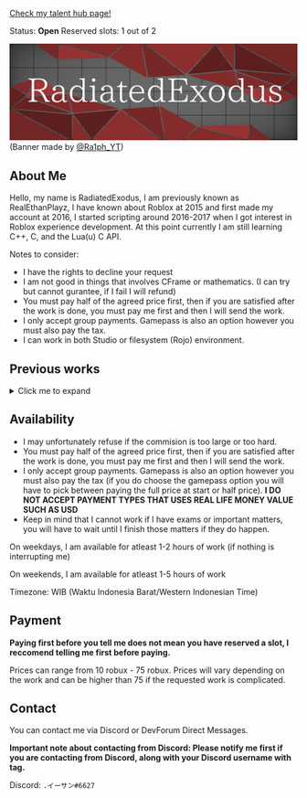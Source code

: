 [Check my talent hub page!](https://talent.roblox.com/creators/124648395)

Status: **Open**
Reserved slots: 1 out of 2

![Untitled240_20210912204736|690x233, 75%](https://raw.githubusercontent.com/RealEthanPlayzDev/RealEthanPlayzDev/main/RobloxPortfolioAssets/BannerV1.png)
(Banner made by [@Ra1ph_YT](https://www.roblox.com/users/813606512/profile))

## About Me
Hello, my name is RadiatedExodus, I am previously known as RealEthanPlayz, I have known about Roblox at 2015 and first made my account at 2016, I started scripting around 2016-2017 when I got interest in Roblox experience development. At this point currently I am still learning C++, C, and the Lua(u) C API.

Notes to consider:
+ I have the rights to decline your request
+ I am not good in things that involves CFrame or mathematics. (I can try but cannot gurantee, if I fail I will refund)
+ You must pay half of the agreed price first, then if you are satisfied after the work is done, you must pay me first and then I will send the work.
+ I only accept group payments. Gamepass is also an option however you must also pay the tax.
+ I can work in both Studio or filesystem (Rojo) environment.

## Previous works
<details>
<summary>Click me to expand</summary>
<details>
<summary>Meta Script Builder</summary>

Experience link: https://www.roblox.com/games/6588310761/

Meta Script Builder is a experience similar to others like Void Script Builder, it features:
+ Sandboxed script execution environment (albeit I admit it does need some work)
+ Output capturing (does not capture external required modules)
+ Execution on both serverside and clientside
+ Anti-destructible gui, other players cannot easily make the experience unusable by deleting the in-experience gui or such

![image|635x500, 75%](https://raw.githubusercontent.com/RealEthanPlayzDev/RealEthanPlayzDev/main/RobloxPortfolioAssets/MSB_ScriptEditor.png)

![image|642x500, 75%](https://raw.githubusercontent.com/RealEthanPlayzDev/RealEthanPlayzDev/main/RobloxPortfolioAssets/MSB_Output.png)

![image|640x500, 75%](https://raw.githubusercontent.com/RealEthanPlayzDev/RealEthanPlayzDev/main/RobloxPortfolioAssets/MSB_ScriptHub.png)
</details>

<details>
<summary>Maze Generation</summary>

Experience link: https://www.roblox.com/games/7425009431/

Maze Generation is a game about mazes with no exit, the maze is different for every server as it generates a new maze everytime a server starts. This experience is also based on a [open-source community module](https://devforum.roblox.com/t/dungeon-generation-a-procedural-generation-guide/342413)

![image|690x352, 75%](https://raw.githubusercontent.com/RealEthanPlayzDev/RealEthanPlayzDev/main/RobloxPortfolioAssets/MazeGeneration_1.jpeg)

![image|690x353, 75%](https://raw.githubusercontent.com/RealEthanPlayzDev/RealEthanPlayzDev/main/RobloxPortfolioAssets/MazeGeneration_2.jpeg)
</details>

<details>
<summary>BloxExecutor (private)</summary>
BloxExecutor is a private serverside executor that I personally use in script builders, albeit I will not list the features as the work itself is private, it does offer a lot of features that are normally not available at free ss require executors that you can find on YouTube.

![image|690x475, 75%](https://raw.githubusercontent.com/RealEthanPlayzDev/RealEthanPlayzDev/main/RobloxPortfolioAssets/BEv3.png)

However, the first version of the executor is open-sourced and available (please keep in mind my code style has changed a lot from when I made it the first time)
https://github.com/RealEthanPlayzDev/BEv1
</details>

<details>
<summary>The Fun Mayhem: Legacy Mayhem</summary>

Experience link: https://www.roblox.com/games/5648964782/

The game's original release date: April 13 2020 (the experience link above does not match the original release date because [it got banned once](https://www.roblox.com/games/4893304290/) due to something I had implemented, this is also where I learned a lot of things about scripting, the experience is more like a hangout place for me and my friends (as we do not know what to play these days at Roblox), however it is long abandoned, a rewrite is currently being done inplace albeit I have been slacking off lately.
</details>

<details>
<summary>DeviceInfo</summary>

See [this DevForum thread](https://devforum.roblox.com/t/device-info-module-to-detect-devices-platform-type-etc/716491) for more info (yes it was made on a different account)

</details>

<details>
<summary>Open CCTV System</summary>

YouTube video showcase link (keep in mind video is unlisted): https://www.youtube.com/watch?v=C5zyHO_898c

Model link: https://www.roblox.com/library/5203538739/Open-CCTV-System

This was a CCTV system I designed myself, when making this back then I tried avoiding bad practices (using events instead of loops, etc)
</details>

<details>
<summary>get whatsapp car drip-ed</summary>

https://www.youtube.com/watch?v=0_N1rnO80Nc

I'm ashamed for providing this aswell, but it's way too notable so here we go...
This was based on the "WhatsApp car drip meme", so I decided to make this, and then only to found out that there was a similar script and I got atleast 2 hate comments saying that I copied this...

Extra credits:
[@Ra1ph_YT](https://www.roblox.com/users/813606512/profile) - Providing the car in the script (he is also my friend)

Extra notes:
- The script is not designed for trolling public servers in script builders, it's intention is not to be abused to ruin other's fun at a experience, that is why I never shared the source of the script.
</details>

<details>
<summary>Rblx-LibUsefulUtility</summary>

https://github.com/RealEthanPlayzDev/Rblx-LibUsefulUtil

The project utilizes Rojo.

LibUsefulUtility has various of useful libraries I made myself. Albeit it hasn't been updated for a while.

</details>

<details>
<summary>Meteorium</summary>

GitHub repository link: https://github.com/RealEthanPlayzDev/Meteorium/

Meteorium is a Discord bot written in JavaScript using discord.js

</details>

<details>
<summary>RigConverter</summary>

GitHub repository: https://github.com/RealEthanPlayzDev/RigConverter

This is a Roblox module to convert a player's character appearence between R6 and R15, 2 notable implementation notes it that for thr R15 conversion, it uses ``Players:CreateHumanoidModelFromUserId()`` so this is essentially the exact same default R15 character of the player's character appearence and they also retain animations, and things such as humanoid health regeneration, walking/jumping sounds, ability to jump are restored.

</details>

<details>
<summary>StarGenerator</summary>

GitHub repository: https://github.com/RealEthanPlayzDev/StarGenerator

An (unefficient) module for generating stars on a set of Vector3(s)/number(s) and a set of colors.

</details>
</details>

## Availability
+ I may unfortunately refuse if the commision is too large or too hard.
+ You must pay half of the agreed price first, then if you are satisfied after the work is done, you must pay me first and then I will send the work.
+ I only accept group payments. Gamepass is also an option however you must also pay the tax (if you do choose the gamepass option you will have to pick between paying the full price at start or half price). **I DO NOT ACCEPT PAYMENT TYPES THAT USES REAL LIFE MONEY VALUE SUCH AS USD**
+ Keep in mind that I cannot work if I have exams or important matters, you will have to wait until I finish those matters if they do happen.

On weekdays, I am available for atleast 1-2 hours of work (if nothing is interrupting me)

On weekends, I am available for atleast 1-5 hours of work

Timezone: WIB (Waktu Indonesia Barat/Western Indonesian Time)

## Payment
**Paying first before you tell me does not mean you have reserved a slot, I reccomend telling me first before paying.**

Prices can range from 10 robux - 75 robux. Prices will vary depending on the work and can be higher than 75 if the requested work is complicated.

## Contact
You can contact me via Discord or DevForum Direct Messages.

**Important note about contacting from Discord: Please notify me first if you are contacting from Discord, along with your Discord username with tag.**

Discord: ```.イーサン#6627```